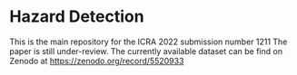 # Hazard Detection
This is the main repository for the ICRA 2022 submission number 1211
The paper is still under-review. The currently available dataset can be find on Zenodo at https://zenodo.org/record/5520933
